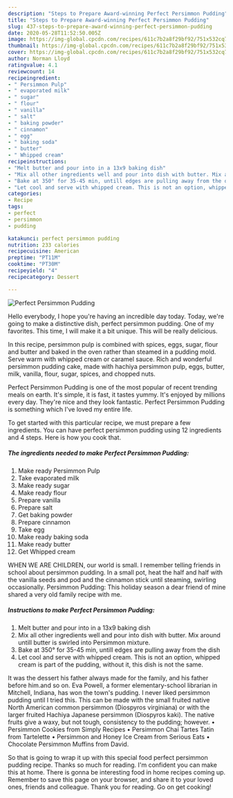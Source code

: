 ```yaml
---
description: "Steps to Prepare Award-winning Perfect Persimmon Pudding"
title: "Steps to Prepare Award-winning Perfect Persimmon Pudding"
slug: 437-steps-to-prepare-award-winning-perfect-persimmon-pudding
date: 2020-05-28T11:52:50.005Z
image: https://img-global.cpcdn.com/recipes/611c7b2a8f29bf92/751x532cq70/perfect-persimmon-pudding-recipe-main-photo.jpg
thumbnail: https://img-global.cpcdn.com/recipes/611c7b2a8f29bf92/751x532cq70/perfect-persimmon-pudding-recipe-main-photo.jpg
cover: https://img-global.cpcdn.com/recipes/611c7b2a8f29bf92/751x532cq70/perfect-persimmon-pudding-recipe-main-photo.jpg
author: Norman Lloyd
ratingvalue: 4.1
reviewcount: 14
recipeingredient:
- " Persimmon Pulp"
- " evaporated milk"
- " sugar"
- " flour"
- " vanilla"
- " salt"
- " baking powder"
- " cinnamon"
- " egg"
- " baking soda"
- " butter"
- " Whipped cream"
recipeinstructions:
- "Melt butter and pour into in a 13x9 baking dish"
- "Mix all other ingredients well and pour into dish with butter. Mix around untill butter is swirled into Persimmon mixture."
- "Bake at 350° for 35-45 min, untill edges are pulling away from the dish"
- "Let cool and serve with whipped cream. This is not an option, whipped cream is part of the pudding, without it, this dish is not the same."
categories:
- Recipe
tags:
- perfect
- persimmon
- pudding

katakunci: perfect persimmon pudding 
nutrition: 233 calories
recipecuisine: American
preptime: "PT11M"
cooktime: "PT30M"
recipeyield: "4"
recipecategory: Dessert

---
```



![Perfect Persimmon Pudding](https://img-global.cpcdn.com/recipes/611c7b2a8f29bf92/751x532cq70/perfect-persimmon-pudding-recipe-main-photo.jpg)

Hello everybody, I hope you're having an incredible day today. Today, we're going to make a distinctive dish, perfect persimmon pudding. One of my favorites. This time, I will make it a bit unique. This will be really delicious.

In this recipe, persimmon pulp is combined with spices, eggs, sugar, flour and butter and baked in the oven rather than steamed in a pudding mold. Serve warm with whipped cream or caramel sauce. Rich and wonderful persimmon pudding cake, made with hachiya persimmon pulp, eggs, butter, milk, vanilla, flour, sugar, spices, and chopped nuts.

Perfect Persimmon Pudding is one of the most popular of recent trending meals on earth. It's simple, it is fast, it tastes yummy. It's enjoyed by millions every day. They're nice and they look fantastic. Perfect Persimmon Pudding is something which I've loved my entire life.


To get started with this particular recipe, we must prepare a few ingredients. You can have perfect persimmon pudding using 12 ingredients and 4 steps. Here is how you cook that.

<!--inarticleads1-->

##### The ingredients needed to make Perfect Persimmon Pudding:

1. Make ready  Persimmon Pulp
1. Take  evaporated milk
1. Make ready  sugar
1. Make ready  flour
1. Prepare  vanilla
1. Prepare  salt
1. Get  baking powder
1. Prepare  cinnamon
1. Take  egg
1. Make ready  baking soda
1. Make ready  butter
1. Get  Whipped cream


WHEN WE ARE CHILDREN, our world is small. I remember telling friends in school about persimmon pudding. In a small pot, heat the half and half with the vanilla seeds and pod and the cinnamon stick until steaming, swirling occasionally. Persimmon Pudding: This holiday season a dear friend of mine shared a very old family recipe with me. 

<!--inarticleads2-->

##### Instructions to make Perfect Persimmon Pudding:

1. Melt butter and pour into in a 13x9 baking dish
1. Mix all other ingredients well and pour into dish with butter. Mix around untill butter is swirled into Persimmon mixture.
1. Bake at 350° for 35-45 min, untill edges are pulling away from the dish
1. Let cool and serve with whipped cream. This is not an option, whipped cream is part of the pudding, without it, this dish is not the same.


It was the dessert his father always made for the family, and his father before him.and so on. Eva Powell, a former elementary-school librarian in Mitchell, Indiana, has won the town&#39;s pudding. I never liked persimmon pudding until I tried this. This can be made with the small fruited native North American common persimmon (Diospyros virginiana) or with the larger fruited Hachiya Japanese persimmon (Diospyros kaki). The native fruits give a waxy, but not tough, consistency to the pudding; however. • Persimmon Cookies from Simply Recipes • Persimmon Chai Tartes Tatin from Tartelette • Persimmon and Honey Ice Cream from Serious Eats • Chocolate Persimmon Muffins from David. 

So that is going to wrap it up with this special food perfect persimmon pudding recipe. Thanks so much for reading. I'm confident you can make this at home. There is gonna be interesting food in home recipes coming up. Remember to save this page on your browser, and share it to your loved ones, friends and colleague. Thank you for reading. Go on get cooking!
